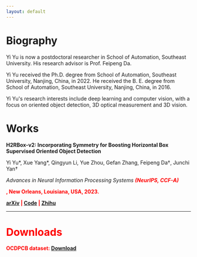 ```yaml
---
layout: default
---
```


# Biography

Yi Yu is now a postdoctoral researcher in School of Automation, Southeast University. His research advisor is Prof. Feipeng Da. 

Yi Yu received the Ph.D. degree from School of Automation, Southeast University, Nanjing, China, in 2022. He received the B. E. degree from School of Automation, Southeast University, Nanjing, China, in 2016.

Yi Yu's research interests include deep learning and computer vision, with a focus on oriented object detection, 3D optical measurement and 3D vision.

# Works

**H2RBox-v2: Incorporating Symmetry for Boosting Horizontal Box Supervised Oriented Object Detection**

Yi Yu*, Xue Yang*, Qingyun Li, Yue Zhou, Gefan Zhang, Feipeng Da†, Junchi Yan†

*Advances in Neural Information Processing Systems <b style='color:red'>(NeurIPS, CCF-A)</p>*, New Orleans, Louisiana, USA, 2023. 

[arXiv](https://arxiv.org/abs/2304.04403) | [Code](https://github.com/open-mmlab/mmrotate) | [Zhihu](https://zhuanlan.zhihu.com/p/620884206)

---

# Downloads

OCDPCB dataset: [Download](https://drive.google.com/file/d/1X-9jsUreu0Eyzyi8lG-oBLHTcKTbNcHo/view?usp=sharing)
